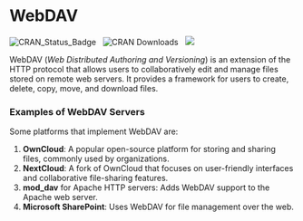
# WebDAV

<!-- (https://cloud.r-project.org/package=webdav) -->

<!-- badges: start -->

![CRAN_Status_Badge](https://www.r-pkg.org/badges/version/webdav)  
![CRAN Downloads](https://cranlogs.r-pkg.org/badges/grand-total/webdav)
  ![](https://img.shields.io/badge/devel%20version-0.1.3-blue.svg)
<!-- badges: end -->

<!-- badger::badge_devel("StrategicProjects/webdav", "blue") -->

WebDAV (*Web Distributed Authoring and Versioning*) is an extension of
the HTTP protocol that allows users to collaboratively edit and manage
files stored on remote web servers. It provides a framework for users to
create, delete, copy, move, and download files.

### Examples of WebDAV Servers

Some platforms that implement WebDAV are:

1.  **OwnCloud**: A popular open-source platform for storing and sharing
    files, commonly used by organizations.
2.  **NextCloud**: A fork of OwnCloud that focuses on user-friendly
    interfaces and collaborative file-sharing features.
3.  **mod_dav** for Apache HTTP servers: Adds WebDAV support to the
    Apache web server.
4.  **Microsoft SharePoint**: Uses WebDAV for file management over the
    web.
